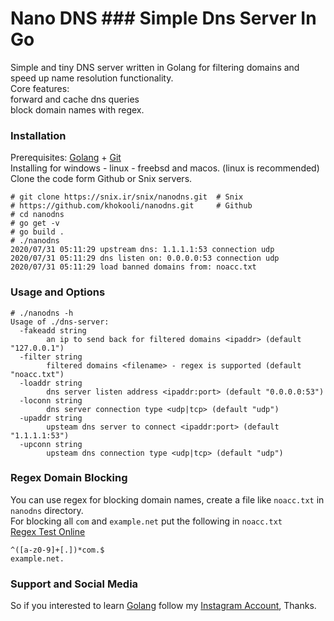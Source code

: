 # Nano DNS ### Simple Dns Server In Go
Simple and tiny DNS server written in Golang for filtering domains and speed up name resolution functionality.  
Core features:  
forward and cache dns queries  
block domain names with regex.  

### Installation 
Prerequisites: [Golang](https://golang.org) + [Git](https://git-scm.com)  
Installing for windows - linux - freebsd and macos. (linux is recommended)  
Clone the code form Github or Snix servers.
```
# git clone https://snix.ir/snix/nanodns.git  # Snix
# https://github.com/khokooli/nanodns.git     # Github  
# cd nanodns 
# go get -v
# go build .
# ./nanodns
2020/07/31 05:11:29 upstream dns: 1.1.1.1:53 connection udp
2020/07/31 05:11:29 dns listen on: 0.0.0.0:53 connection udp
2020/07/31 05:11:29 load banned domains from: noacc.txt

```

### Usage and Options
```
# ./nanodns -h
Usage of ./dns-server:
  -fakeadd string
        an ip to send back for filtered domains <ipaddr> (default "127.0.0.1")
  -filter string
        filtered domains <filename> - regex is supported (default "noacc.txt")
  -loaddr string
        dns server listen address <ipaddr:port> (default "0.0.0.0:53")
  -loconn string
        dns server connection type <udp|tcp> (default "udp")
  -upaddr string
        upsteam dns server to connect <ipaddr:port> (default "1.1.1.1:53")
  -upconn string
        upsteam dns connection type <udp|tcp> (default "udp")
```

### Regex Domain Blocking
You can use regex for blocking domain names, create a file like `noacc.txt` in `nanodns` directory.   
For blocking all `com` and `example.net` put the following in `noacc.txt`  
[Regex Test Online](https://www.regextester.com/)  
```
^([a-z0-9]+[.])*com.$
example.net.

```

### Support and Social Media
So if you interested to learn [Golang](https://golang.org) follow my [Instagram Account](https://instagram.com/Gonoobies), Thanks. 
